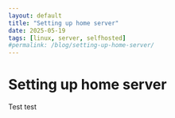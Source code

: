 ```yaml
---
layout: default
title: "Setting up home server"
date: 2025-05-19
tags: [linux, server, selfhosted]
#permalink: /blog/setting-up-home-server/
---
```


# Setting up home server

Test test